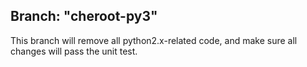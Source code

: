 ## Branch: "cheroot-py3"

This branch will remove all python2.x-related code, and make sure all changes will pass the unit test.

